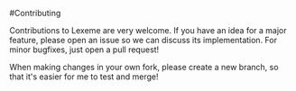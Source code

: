 #Contributing

Contributions to Lexeme are very welcome. If you have an idea for a major feature, please open an issue so we can discuss its implementation. For minor bugfixes, just open a pull request!

When making changes in your own fork, please create a new branch, so that it's easier for me to test and merge!